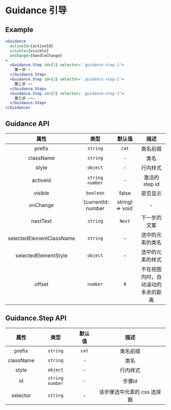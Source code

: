 # Guidance 引导

## Example

```jsx
<Guidance
  activeId={activeId}
  visible={visible}
  onChange={handleChange}
>
  <Guidance.Step id={1} selector='.guidance-step-1'>
    第一步 ~
  </Guidance.Step>
  <Guidance.Step id={2} selector='.guidance-step-2'>
    第二步 ~~
  </Guidance.Step>
  <Guidance.Step id={3} selector='.guidance-step-3'>
    第三步 ~~~
  </Guidance.Step>
</Guidance>
```

## Guidance API

|           属性           |                  类型                  | 默认值 |                描述                |
|:------------------------:|:--------------------------------------:|:------:|:----------------------------------:|
|          prefix          |                `string`                | `cat`  |              类名前缀              |
|        className         |                `string`                |   -    |                类名                |
|          style           |                `object`                |   -    |              行内样式              |
|         activeId         |           `string` `number`            |   -    |           激活的 step id           |
|         visible          |               `boolean`                | false  |              是否显示              |
|         onChange         | `(currentId: number | string) => void` |   -    |         step 改变时的回调          |
|         nextText         |                `string`                | `Next` |            下一步的文案            |
| selectedElementClassName |                `string`                |   -    |          选中的元素的类名          |
|   selectedElementStyle   |                `object`                |   -    |          选中的元素的样式          |
|          offset          |                `number`                |  `0`   | 不在视图内时，自动滚动的多余的距离 |


## Guidance.Step API

|   属性    |       类型        | 默认值 |            描述             |
|:---------:|:-----------------:|:------:|:---------------------------:|
|  prefix   |     `string`      | `cat`  |          类名前缀           |
| className |     `string`      |   -    |            类名             |
|   style   |     `object`      |   -    |          行内样式           |
|    id     | `string` `number` |   -    |           步骤id            |
| selector  |     `string`      |   -    | 该步骤选中元素的 css 选择器 |